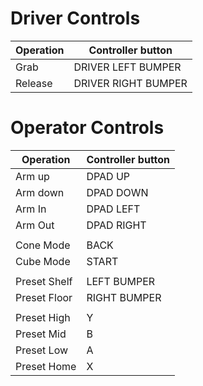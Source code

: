 # Driver Controls

| Operation | Controller button   |
| ---       | ---                 |
| Grab      | DRIVER LEFT BUMPER  |
| Release   | DRIVER RIGHT BUMPER |


# Operator Controls

| Operation    | Controller button   |
| ---          | ---                 |
| Arm up       | DPAD UP             |
| Arm down     | DPAD DOWN           |
| Arm In       | DPAD LEFT           |
| Arm Out      | DPAD RIGHT          |
|              |                     |
| Cone Mode    | BACK                |
| Cube Mode    | START               |
|              |                     |
| Preset Shelf | LEFT BUMPER         |
| Preset Floor | RIGHT BUMPER        |
|              |                     |
| Preset High  | Y                   |
| Preset Mid   | B                   |
| Preset Low   | A                   |
| Preset Home  | X                   |
